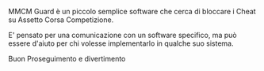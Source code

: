 MMCM Guard è un piccolo semplice software che cerca di bloccare i Cheat su Assetto Corsa Competizione.

E' pensato per una comunicazione con un software specifico, ma può essere d'aiuto per chi volesse implementarlo in qualche suo sistema.

Buon Proseguimento e divertimento
